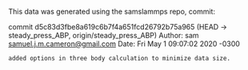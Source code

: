 This data was generated using the samslammps repo, commit:

commit d5c83d3fbe8a619c6b7f4a651fcd26792b75a965
(HEAD -> steady_press_ABP, origin/steady_press_ABP)
Author: sam <samuel.j.m.cameron@gmail.com>
Date:   Fri May 1 09:07:02 2020 -0300

    added options in three body calculation to minimize data size.

